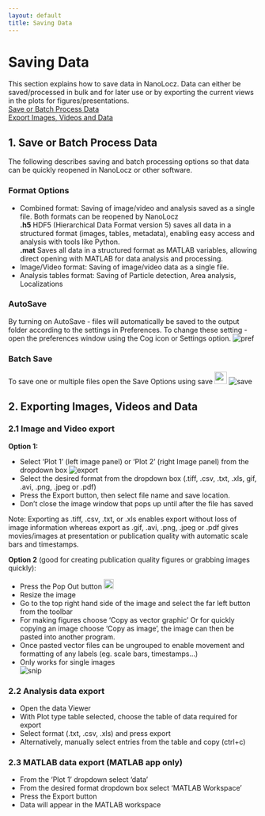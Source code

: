```yaml
---
layout: default
title: Saving Data
---
```


# Saving Data
This section explains how to save data in NanoLocz. Data can either be saved/processed in bulk and for later use or by exporting the current views in the plots for figures/presentations.\
[Save or Batch Process Data](#1-save-or-batch-process-data)\
[Export Images, Videos and Data](#2-exporting-images-videos-and-data) 

## 1. Save or Batch Process Data
The following describes saving and batch processing options so that data can be quickly reopened in NanoLocz or other software.

### Format Options 
* Combined format: Saving of image/video and analysis saved as a single file. Both formats can be reopened by NanoLocz\
**.h5** HDF5 (Hierarchical Data Format version 5) saves all data in a structured format (images, tables, metadata), enabling easy access and analysis with tools like Python.\
**.mat** Saves all data in a structured format as MATLAB variables, allowing direct opening with MATLAB for data analysis and processing.
* Image/Video format: Saving of image/video data as a single file.
* Analysis tables format: Saving of Particle detection, Area analysis, Localizations

### AutoSave
By turning on AutoSave - files will automatically be saved to the output folder according to the settings in Preferences. To change these setting - open the preferences window using the Cog icon or Settings option. 
![pref](https://github.com/George-R-Heath/NanoLocz/assets/90329395/ee3f646d-4075-405f-afeb-ada44420036f)

### Batch Save 
To save one or multiple files open the Save Options using save <img src="https://github.com/George-R-Heath/NanoLocz/assets/90329395/6e6c149b-85c8-46d2-9d31-4152f5415854" width="25"> 
![save](https://github.com/George-R-Heath/NanoLocz/assets/90329395/c2e197c7-def9-4347-ba4b-89874aa0edaa)

## 2. Exporting Images, Videos and Data
### 2.1 Image and Video export
**Option 1:**
* Select ‘Plot 1’ (left image panel) or ‘Plot 2’ (right Image panel) from the dropdown box
![export](https://github.com/George-R-Heath/NanoLocz/assets/90329395/b5143548-f448-4614-9816-6bf05a907b9a)
* Select the desired format from the dropdown box (.tiff, .csv, .txt, .xls, gif, .avi, .png, .jpeg or .pdf)
* Press the Export button, then select file name and save location.
* Don’t close the image window that pops up until after the file has saved

Note: Exporting as .tiff, .csv, .txt, or .xls enables export without loss of image information whereas export as .gif, .avi, .png, .jpeg or .pdf gives movies/images at presentation or publication quality with automatic scale bars and timestamps. 

**Option 2** (good for creating publication quality figures or grabbing images quickly):
* Press the Pop Out button <img src="https://github.com/George-R-Heath/NanoLocz/assets/90329395/c1e4a884-38cd-49f9-b71a-1d7925d73cc3" width="20">
* Resize the image 
* Go to the top right hand side of the image and select the far left button from the toolbar
* For making figures choose ‘Copy as vector graphic’ Or for quickly copying an image choose ‘Copy as image’, the image can then be pasted into another program.
* Once pasted vector files can be ungrouped to enable movement and formatting of any labels (eg. scale bars, timestamps…) 
* Only works for single images\
   ![snip](https://github.com/George-R-Heath/NanoLocz/assets/90329395/bf909586-d6b3-4c50-82ae-9ce813b126c6)

### 2.2 Analysis data export
* Open the data Viewer 
* With Plot type table selected, choose the table of data required for export 
* Select format (.txt, .csv, .xls) and press export
* Alternatively, manually select entries from the table and copy (ctrl+c)

### 2.3 MATLAB data export (MATLAB app only)
* From the ‘Plot 1’ dropdown select ‘data’ 
* From the desired format dropdown box select ‘MATLAB Workspace’
* Press the Export button
* Data will appear in the MATLAB workspace
